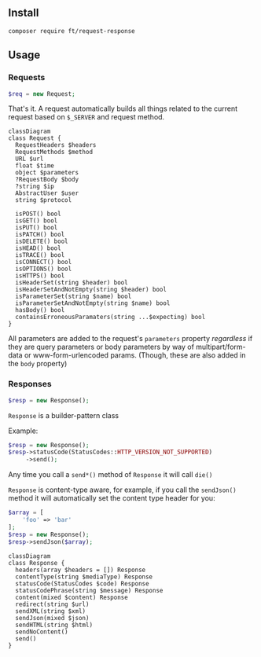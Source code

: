 ## Install

```composer require ft/request-response```

## Usage

### Requests

```php
$req = new Request;
```

That's it. A request automatically builds all things related to the current request based on `$_SERVER` and request method.

```mermaid
classDiagram
class Request {
  RequestHeaders $headers
  RequestMethods $method
  URL $url
  float $time
  object $parameters
  ?RequestBody $body
  ?string $ip
  AbstractUser $user
  string $protocol

  isPOST() bool
  isGET() bool
  isPUT() bool
  isPATCH() bool
  isDELETE() bool
  isHEAD() bool
  isTRACE() bool
  isCONNECT() bool
  isOPTIONS() bool
  isHTTPS() bool
  isHeaderSet(string $header) bool
  isHeaderSetAndNotEmpty(string $header) bool
  isParameterSet(string $name) bool
  isParameterSetAndNotEmpty(string $name) bool
  hasBody() bool
  containsErroneousParamaters(string ...$expecting) bool
}
```

All parameters are added to the request's `parameters` property *regardless* if they are query parameters or body parameters by way of multipart/form-data or www-form-urlencoded params. (Though, these are also added in the `body` property)

### Responses

```php
$resp = new Response();
```

`Response` is a builder-pattern class

Example:

```php
$resp = new Response();
$resp->statusCode(StatusCodes::HTTP_VERSION_NOT_SUPPORTED)
     ->send();
```

Any time you call a `send*()` method of `Response` it will call `die()`

`Response` is content-type aware, for example, if you call the `sendJson()` method
it will automatically set the content type header for you:

```php
$array = [
    'foo' => 'bar'
];
$resp = new Response();
$resp->sendJson($array);
```

```mermaid
classDiagram
class Response {
  headers(array $headers = []) Response
  contentType(string $mediaType) Response
  statusCode(StatusCodes $code) Response
  statusCodePhrase(string $message) Response
  content(mixed $content) Response
  redirect(string $url)
  sendXML(string $xml)
  sendJson(mixed $json)
  sendHTML(string $html)
  sendNoContent()
  send()
}
```